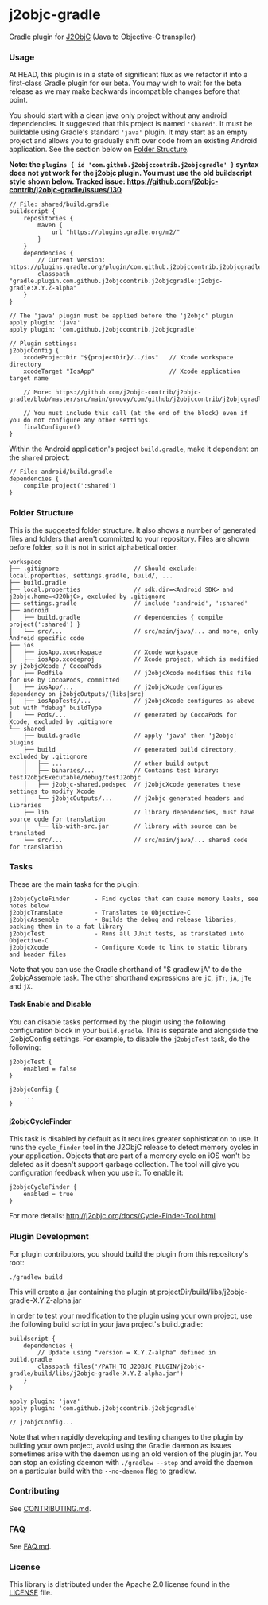 # j2objc-gradle
Gradle plugin for [J2ObjC](https://github.com/google/j2objc) (Java to Objective-C transpiler)


### Usage
At HEAD, this plugin is in a state of significant flux as we refactor it into a first-class
Gradle plugin for our beta. You may wish to wait for the beta release as we may make backwards
incompatible changes before that point.

You should start with a clean java only project without any android dependencies. It suggested that
this project is named `'shared'`. It must be buildable using Gradle's standard `'java'` plugin.
It may start as an empty project and allows you to gradually shift over code from an existing
Android application. See the section below on [Folder Structure](#folder-structure).

**Note: the `plugins { id 'com.github.j2objccontrib.j2objcgradle' }` syntax does
not yet work for the j2objc plugin. You must use the old buildscript style shown below.
Tracked issue: https://github.com/j2objc-contrib/j2objc-gradle/issues/130**

    // File: shared/build.gradle
    buildscript {
        repositories {
            maven {
                url "https://plugins.gradle.org/m2/"
            }
        }
        dependencies {
            // Current Version: https://plugins.gradle.org/plugin/com.github.j2objccontrib.j2objcgradle
            classpath "gradle.plugin.com.github.j2objccontrib.j2objcgradle:j2objc-gradle:X.Y.Z-alpha"
        }
    }

    // The 'java' plugin must be applied before the 'j2objc' plugin
    apply plugin: 'java'
    apply plugin: 'com.github.j2objccontrib.j2objcgradle'

    // Plugin settings:
    j2objcConfig {
        xcodeProjectDir "${projectDir}/../ios"   // Xcode workspace directory
        xcodeTarget "IosApp"                     // Xcode application target name
    
        // More: https://github.com/j2objc-contrib/j2objc-gradle/blob/master/src/main/groovy/com/github/j2objccontrib/j2objcgradle/J2objcPluginExtension.groovy#L25
        
        // You must include this call (at the end of the block) even if you do not configure any other settings.
        finalConfigure()
    }

Within the Android application's project `build.gradle`, make it dependent on the `shared` project:

    // File: android/build.gradle
    dependencies {
        compile project(':shared')
    }


### Folder Structure

This is the suggested folder structure. It also shows a number of generated files and
folders that aren't committed to your repository. Files are shown before folder, so it
is not in strict alphabetical order.

    workspace
    ├── .gitignore                     // Should exclude: local.properties, settings.gradle, build/, ...
    ├── build.gradle
    ├── local.properties               // sdk.dir=<Android SDK> and j2objc.home=<J2ObjC>, excluded by .gitignore
    ├── settings.gradle                // include ':android', ':shared'
    ├── android
    │   ├── build.gradle               // dependencies { compile project(':shared') }
    │   └── src/...                    // src/main/java/... and more, only Android specific code
    ├── ios
    │   ├── iosApp.xcworkspace         // Xcode workspace
    │   ├── iosApp.xcodeproj           // Xcode project, which is modified by j2objcXcode / CocoaPods
    │   ├── Podfile                    // j2objcXcode modifies this file for use by CocoaPods, committed
    │   ├── iosApp/...                 // j2objcXcode configures dependency on j2objcOutputs/{libs|src}
    │   ├── iosAppTests/...            // j2objcXcode configures as above but with "debug" buildType
    │   └── Pods/...                   // generated by CocoaPods for Xcode, excluded by .gitignore
    └── shared
        ├── build.gradle               // apply 'java' then 'j2objc' plugins
        ├── build                      // generated build directory, excluded by .gitignore
        │   ├── ...                    // other build output
        │   ├── binaries/...           // Contains test binary: testJ2objcExecutable/debug/testJ2objc
        │   ├── j2objc-shared.podspec  // j2objcXcode generates these settings to modify Xcode
        │   └── j2objcOutputs/...      // j2objc generated headers and libraries
        ├── lib                        // library dependencies, must have source code for translation
        │   └── lib-with-src.jar       // library with source can be translated
        └── src/...                    // src/main/java/... shared code for translation


### Tasks

These are the main tasks for the plugin:

    j2objcCycleFinder       - Find cycles that can cause memory leaks, see notes below
    j2objcTranslate         - Translates to Objective-C
    j2objcAssemble          - Builds the debug and release libaries, packing them in to a fat library
    j2objcTest              - Runs all JUnit tests, as translated into Objective-C
    j2objcXcode             - Configure Xcode to link to static library and header files

Note that you can use the Gradle shorthand of "$ gradlew jA" to do the j2objcAssemble task.
The other shorthand expressions are `jC`, `jTr`, `jA`, `jTe` and `jX`.


#### Task Enable and Disable

You can disable tasks performed by the plugin using the following configuration block in your
`build.gradle`. This is separate and alongside the j2objcConfig settings. For example, to
disable the `j2objcTest` task, do the following:

    j2objcTest {
        enabled = false
    }

    j2objcConfig {
        ...
    }


#### j2objcCycleFinder

This task is disabled by default as it requires greater sophistication to use. It runs the
`cycle_finder` tool in the J2ObjC release to detect memory cycles in your application.
Objects that are part of a memory cycle on iOS won't be deleted as it doesn't support
garbage collection. The tool will give you configuration feedback when you use it.
To enable it:

    j2objcCycleFinder {
        enabled = true
    }

For more details: http://j2objc.org/docs/Cycle-Finder-Tool.html


### Plugin Development

For plugin contributors, you should build the plugin from this repository's root:

    ./gradlew build

This will create a .jar containing the plugin at projectDir/build/libs/j2objc-gradle-X.Y.Z-alpha.jar

In order to test your modification to the plugin using your own project, use the following build script in your
java project's build.gradle:

    buildscript {
        dependencies {
            // Update using "version = X.Y.Z-alpha" defined in build.gradle
            classpath files('/PATH_TO_J2OBJC_PLUGIN/j2objc-gradle/build/libs/j2objc-gradle-X.Y.Z-alpha.jar')
        }
    }

    apply plugin: 'java'
    apply plugin: 'com.github.j2objccontrib.j2objcgradle'

    // j2objcConfig...

Note that when rapidly developing and testing changes to the plugin by building your own project,
avoid using the Gradle daemon as issues sometimes arise with the daemon using an old version
of the plugin jar.  You can stop an existing daemon with `./gradlew --stop` and avoid the daemon
on a particular build with the `--no-daemon` flag to gradlew.


### Contributing
See [CONTRIBUTING.md](CONTRIBUTING.md#quick-start).


### FAQ

See [FAQ.md](FAQ.md).


### License

This library is distributed under the Apache 2.0 license found in the
[LICENSE](./LICENSE) file.
